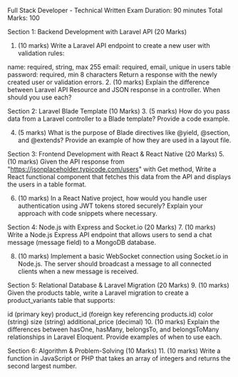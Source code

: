 Full Stack Developer - Technical Written Exam
Duration: 90 minutes
Total Marks: 100

Section 1: Backend Development with Laravel API (20 Marks)

1. (10 marks) Write a Laravel API endpoint to create a new user with validation rules:

name: required, string, max 255
email: required, email, unique in users table
password: required, min 8 characters
Return a response with the newly created user or validation errors. 2. (10 marks) Explain the difference between Laravel API Resource and JSON response in a controller. When should you use each?

Section 2: Laravel Blade Template (10 Marks) 3. (5 marks) How do you pass data from a Laravel controller to a Blade template? Provide a code example.

4. (5 marks) What is the purpose of Blade directives like @yield, @section, and @extends? Provide an example of how they are used in a layout file.

Section 3: Frontend Development with React & React Native (20 Marks) 5. (10 marks) Given the API response from "https://jsonplaceholder.typicode.com/users" with Get method, Write a React functional component that fetches this data from the API and displays the users in a table format.

6. (10 marks) In a React Native project, how would you handle user authentication using JWT tokens stored securely? Explain your approach with code snippets where necessary.

Section 4: Node.js with Express and Socket.io (20 Marks) 7. (10 marks) Write a Node.js Express API endpoint that allows users to send a chat message (message field) to a MongoDB database.

8. (10 marks) Implement a basic WebSocket connection using Socket.io in Node.js. The server should broadcast a message to all connected clients when a new message is received.

Section 5: Relational Database & Laravel Migration (20 Marks) 9. (10 marks) Given the products table, write a Laravel migration to create a product_variants table that supports:

id (primary key)
product_id (foreign key referencing products.id)
color (string)
size (string)
additional_price (decimal) 10. (10 marks) Explain the differences between hasOne, hasMany, belongsTo, and belongsToMany relationships in Laravel Eloquent. Provide examples of when to use each.

Section 6: Algorithm & Problem-Solving (10 Marks) 11. (10 marks) Write a function in JavaScript or PHP that takes an array of integers and returns the second largest number.
